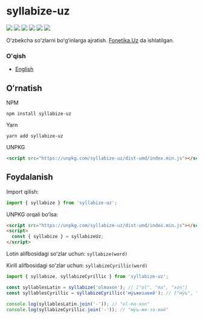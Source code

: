 # syllabize-uz

[![](https://github.com/Diyorbek/syllabize-uz/workflows/Build/badge.svg?branch=master)](https://github.com/diyorbek/syllabize-uz/actions)
[![](https://codecov.io/gh/Diyorbek/syllabize-uz/branch/master/graph/badge.svg)](https://codecov.io/gh/diyorbek/syllabize-uz)
[![](https://img.shields.io/npm/v/syllabize-uz)](https://npmjs.com/syllabize-uz)
[![](https://img.shields.io/npm/types/syllabize-uz)](https://npmjs.com/syllabize-uz)
[![](https://img.shields.io/bundlephobia/minzip/syllabize-uz)](https://bundlephobia.com/result?p=syllabize-uz)
[![](https://img.shields.io/npm/l/syllabize-uz)](https://npmjs.com/syllabize-uz)

Oʻzbekcha soʻzlarni boʻgʻinlarga ajratish. [Fonetika.Uz](https://fonetika.uz/) da ishlatilgan.

### Oʻqish

- [English](https://github.com/diyorbek/syllabize-uz/blob/master/README.md)

## Oʻrnatish

NPM

```
npm install syllabize-uz
```

Yarn

```
yarn add syllabize-uz
```

UNPKG

```html
<script src="https://unpkg.com/syllabize-uz/dist-umd/index.min.js"></script>
```

## Foydalanish

Import qilish:

```js
import { syllabize } from 'syllabize-uz';
```

UNPKG orqali boʻlsa:

```html
<script src="https://unpkg.com/syllabize-uz/dist-umd/index.min.js"></script>
<script>
  const { syllabize } = syllabizeUz;
</script>
```

Lotin alifbosidagi soʻzlar uchun: `syllabize(word)`

Kirill alifbosidagi soʻzlar uchun: `syllabizeCyrillic(word)`

```js
import { syllabize, syllabizeCyrillic } from 'syllabize-uz';

const syllablesLatin = syllabize('olmaxon'); // ["ol", "ma", "xon"]
const syllablesCyrillic = syllabizeCyrillic('мўъжизавий'); // ["мўъ", "жи", "за", "вий"]

console.log(syllablesLatin.join('-')); // "ol-ma-xon"
console.log(syllabizeCyrillic.join('-')); // "мўъ-жи-за-вий"
```
